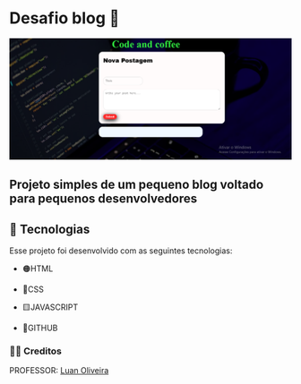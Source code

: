 # Desafio blog 💬

![](./assets/image/Captura%20de%20tela%202024-07-13%20121605.png)

## Projeto simples de um pequeno blog voltado para pequenos desenvolvedores

## 🔎 Tecnologias

Esse projeto foi desenvolvido com as seguintes tecnologias:

- 🟠HTML 
 
- 🔷CSS

- 🟨JAVASCRIPT

- 🔻GITHUB

### 🧑‍💻 Creditos

PROFESSOR: [Luan Oliveira](https://www.linkedin.com/in/luanpdd/)


